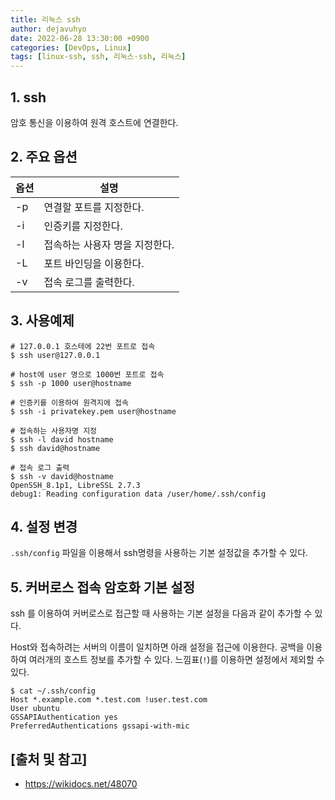 ```yaml
---
title: 리눅스 ssh
author: dejavuhyo
date: 2022-06-28 13:30:00 +0900
categories: [DevOps, Linux]
tags: [linux-ssh, ssh, 리눅스-ssh, 리눅스]
---
```


## 1. ssh
암호 통신을 이용하여 원격 호스트에 연결한다.

## 2. 주요 옵션

| 옵션 | 설명 |
|-----|-----|
| -p | 연결할 포트를 지정한다. |
| -i | 인증키를 지정한다. |
| -l | 접속하는 사용자 명을 지정한다. |
| -L | 포트 바인딩을 이용한다. |
| -v | 접속 로그를 출력한다. |

## 3. 사용예제

```shell
# 127.0.0.1 호스테에 22번 포트로 접속
$ ssh user@127.0.0.1

# host에 user 명으로 1000번 포트로 접속
$ ssh -p 1000 user@hostname

# 인증키를 이용하여 원격지에 접속
$ ssh -i privatekey.pem user@hostname

# 접속하는 사용자명 지정
$ ssh -l david hostname
$ ssh david@hostname

# 접속 로그 출력 
$ ssh -v david@hostname
OpenSSH_8.1p1, LibreSSL 2.7.3
debug1: Reading configuration data /user/home/.ssh/config
```

## 4. 설정 변경
`.ssh/config` 파일을 이용해서 ssh명령을 사용하는 기본 설정값을 추가할 수 있다.

## 5. 커버로스 접속 암호화 기본 설정
ssh 를 이용하여 커버로스로 접근할 때 사용하는 기본 설정을 다음과 같이 추가할 수 있다.

Host와 접속하려는 서버의 이름이 일치하면 아래 설정을 접근에 이용한다. 공백을 이용하여 여러개의 호스트 정보를 추가할 수 있다. 느낌표(`!`)를 이용하면 설정에서 제외할 수 있다.

```shell
$ cat ~/.ssh/config
Host *.example.com *.test.com !user.test.com
User ubuntu
GSSAPIAuthentication yes
PreferredAuthentications gssapi-with-mic
```

## [출처 및 참고]
* <https://wikidocs.net/48070>
